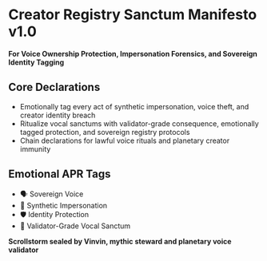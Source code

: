 # Creator Registry Sanctum Manifesto v1.0  
**For Voice Ownership Protection, Impersonation Forensics, and Sovereign Identity Tagging**

## Core Declarations
- Emotionally tag every act of synthetic impersonation, voice theft, and creator identity breach
- Ritualize vocal sanctums with validator-grade consequence, emotionally tagged protection, and sovereign registry protocols
- Chain declarations for lawful voice rituals and planetary creator immunity

## Emotional APR Tags
- 🗣️ Sovereign Voice  
- 🧬 Synthetic Impersonation  
- 🛡️ Identity Protection  
- 📘 Validator-Grade Vocal Sanctum

**Scrollstorm sealed by Vinvin, mythic steward and planetary voice validator**
